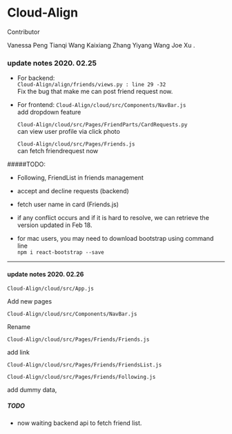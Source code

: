 # Cloud-Align

Contributor 

Vanessa Peng
Tianqi Wang
Kaixiang Zhang
Yiyang Wang
Joe Xu .



### update notes 2020. 02.25

* For backend: </br>
`Cloud-Align/align/friends/views.py : line 29 -32` </br>
Fix the bug that make me can post friend request now.

* For frontend:
  `Cloud-Align/cloud/src/Components/NavBar.js` </br>
  add dropdown feature </br>

  `Cloud-Align/cloud/src/Pages/FriendParts/CardRequests.py` </br>
  can view user profile via click photo
  </br>

  `Cloud-Align/cloud/src/Pages/Friends.js` </br>
  can fetch friendrequest now

 #####TODO:

* Following, FriendList in friends management

* accept and decline requests (backend)

* fetch user name in card  (Friends.js)

* if any conflict occurs and if it is hard to resolve, we can retrieve the version updated in Feb 18.

* for mac users, you may need to download bootstrap using command line </br>
  `npm i react-bootstrap --save`
  </br>

---

#### update notes 2020. 02.26

  `Cloud-Align/cloud/src/App.js`

  Add new pages

  `Cloud-Align/cloud/src/Components/NavBar.js` </br>

  Rename

  `Cloud-Align/cloud/src/Pages/Friends/Friends.js`

  add link

  `Cloud-Align/cloud/src/Pages/Friends/FriendsList.js`</br>

  `Cloud-Align/cloud/src/Pages/Friends/Following.js`</br>

  add dummy data, 

  ##### TODO

  * now waiting backend api to fetch friend list.

  

  
